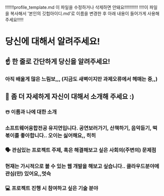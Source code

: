 !!!!!!!profile_template.md 이 파일을 수정하거나 삭제하면 안돼요!!!!!!!!!!!
!!!!이 파일을 복사해서 '본인의 깃헙아이디.md'로 이름을 변경한 후 아래 내용이 들어가게 사용해주세요!!!!!

# 당신에 대해서 알려주세요!

## ☝️ 한 줄로 간단하게 당신을 알려주세요!
### 아직 배울게 많은 느림보,,, (지금도 새벽이지만 과제오류에서 헤매는 중,,)


## 🙌 좀 더 자세하게 자신이 대해서 소개해 주세요 :)

### ☃️ 이름과 나에 대한 소개
### 소프트웨어융합전공 유지연입니다. 공연보러가기, 산책하기, 음악듣기, 떡볶이를 좋아합니다.. 오이는 싫어해요,, 히히

### 🗣 관심있는 프로젝트 주제, 혹은 해결해보고 싶은 사회의(주변의) 문제점
### 현재는 가시적으로 볼 수 있는 웹 개발을 해보고 싶습니다.. 클라우드분야에 관심(만) 있어요,,멋슥

### 💻 프로젝트 진행 시 참여하고 싶은 기술 분야

